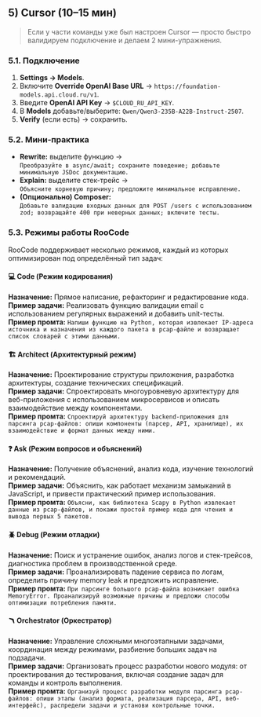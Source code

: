 ## 5) Cursor (10–15 мин)

> Если у части команды уже был настроен Cursor — просто быстро валидируем подключение и делаем 2 мини-упражнения.

### 5.1. Подключение
1. **Settings → Models**.  
2. Включите **Override OpenAI Base URL** → `https://foundation-models.api.cloud.ru/v1`.  
3. Введите **OpenAI API Key** → `$CLOUD_RU_API_KEY`.  
4. В **Models** добавьте/выберите: `Qwen/Qwen3-235B-A22B-Instruct-2507`.  
5. **Verify** (если есть) → сохранить.

### 5.2. Мини-практика
- **Rewrite:** выделите функцию →  
  `Преобразуйте в async/await; сохраните поведение; добавьте минимальную JSDoc документацию.`  
- **Explain:** выделите стек-трейс →  
  `Объясните корневую причину; предложите минимальное исправление.`  
- **(Опционально) Composer:**  
  `Добавьте валидацию входных данных для POST /users с использованием zod; возвращайте 400 при неверных данных; включите тесты.`

### 5.3. Режимы работы RooCode

RooCode поддерживает несколько режимов, каждый из которых оптимизирован под определённый тип задач:

#### 💻 Code (Режим кодирования)
**Назначение:** Прямое написание, рефакторинг и редактирование кода.  
**Пример задачи:** Реализовать функцию валидации email с использованием регулярных выражений и добавить unit-тесты.  
**Пример промта:** `Напиши функцию на Python, которая извлекает IP-адреса источника и назначения из каждого пакета в pcap-файле и возвращает список словарей с этими данными.`

#### 🏗️ Architect (Архитектурный режим)
**Назначение:** Проектирование структуры приложения, разработка архитектуры, создание технических спецификаций.  
**Пример задачи:** Спроектировать многоуровневую архитектуру для веб-приложения с использованием микросервисов и описать взаимодействие между компонентами.  
**Пример промта:** `Спроектируй архитектуру backend-приложения для парсинга pcap-файлов: опиши компоненты (парсер, API, хранилище), их взаимодействие и формат данных между ними.`

#### ❓ Ask (Режим вопросов и объяснений)
**Назначение:** Получение объяснений, анализ кода, изучение технологий и рекомендаций.  
**Пример задачи:** Объяснить, как работает механизм замыканий в JavaScript, и привести практический пример использования.  
**Пример промта:** `Объясни, как библиотека Scapy в Python извлекает данные из pcap-файлов, и покажи простой пример кода для чтения и вывода первых 5 пакетов.`

#### 🪲 Debug (Режим отладки)
**Назначение:** Поиск и устранение ошибок, анализ логов и стек-трейсов, диагностика проблем в производственной среде.  
**Пример задачи:** Проанализировать падение сервиса по логам, определить причину memory leak и предложить исправление.  
**Пример промта:** `При парсинге большого pcap-файла возникает ошибка MemoryError. Проанализируй возможные причины и предложи способы оптимизации потребления памяти.`

#### 🪃 Orchestrator (Оркестратор)
**Назначение:** Управление сложными многоэтапными задачами, координация между режимами, разбиение больших задач на подзадачи.  
**Пример задачи:** Организовать процесс разработки нового модуля: от проектирования до тестирования, включая создание задач для команды и контроль выполнения.  
**Пример промта:** `Организуй процесс разработки модуля парсинга pcap-файлов: опиши этапы (анализ формата, реализация парсера, API, веб-интерфейс), распредели задачи и установи контрольные точки.`